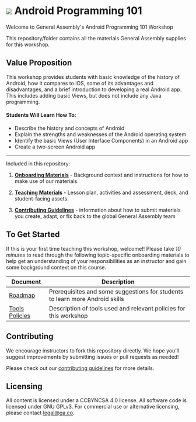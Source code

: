 # ![](https://ga-dash.s3.amazonaws.com/production/assets/logo-9f88ae6c9c3871690e33280fcf557f33.png) Android Programming 101

Welcome to General Assembly's Android Programming 101 Workshop

This repository/folder contains all the materials General Assembly supplies for this workshop.

## Value Proposition


This workshop provides students with basic knowledge of the history of Android, how it compares to iOS, some of its advantages and disadvantages, and a brief introduction to developing a real Android app. This includes adding basic Views, but does not include any Java programming.

#### Students Will Learn How To:

- Describe the history and concepts of Android
- Explain the strengths and weaknesses of the Android operating system
- Identify the basic Views (User Interface Components) in an Android app
- Create a two-screen Android app

---

Included in this repository:

1. [**Onboarding Materials**](curriculum/01-onboarding) - Background context and instructions for how to make use of our materials.

2. [**Teaching Materials**](curriculum/02-materials) - Lesson plan, activities and assessment, deck, and student-facing assets.

3. [**Contributing Guidelines**](contributing.md) - information about how to submit materials you create, adapt, or fix back to the global General Assembly team


## To Get Started

If this is your first time teaching this workshop, welcome!! Please take *10 minutes* to read through the following topic-specific onboarding materials to help get an understanding of your responsibilities as an instructor and gain some background context on this course.

Document                            | Description
----------------------------------- | ------------------------------------------
[Roadmap](curriculum//01-onboarding/01-roadmap.md) | Prerequisites and some suggestions for students to learn more Android skills
[Tools Policies](curriculum//01-onboarding/02-tools-policies.md) | Description of tools used and relevant policies for this workshop


## Contributing

We encourage instructors to fork this repository directly. We hope you'll suggest improvements by submitting issues or pull requests as needed!

Please check out our [contributing guidelines](contributing.md) for more details.


## Licensing
All content is licensed under a CC­BY­NC­SA 4.0 license.
All software code is licensed under GNU GPLv3. For commercial use or alternative licensing, please contact legal@ga.co.
